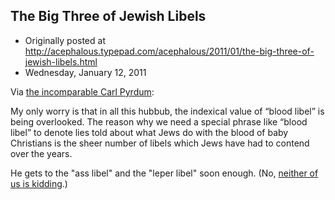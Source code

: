 ## The Big Three of Jewish Libels

 * Originally posted at http://acephalous.typepad.com/acephalous/2011/01/the-big-three-of-jewish-libels.html
 * Wednesday, January 12, 2011



Via [the incomparable Carl Pyrdum](http://www.gotmedieval.com/2011/01/libels-blood-and-otherwise-a-quick-primer.html):

My only worry is that in all this hubbub, the indexical value of “blood  libel” is being overlooked.  The reason why we need a special phrase  like “blood libel” to denote lies told about what Jews do with the blood  of baby Christians is the sheer number of libels which Jews have had to  contend over the years.

He gets to the "ass libel" and the "leper libel" soon enough.   (No, [neither of us is kidding](http://books.google.com/books?id=tVbzRfhBwCEC&pg=PA206&lpg=PA206&dq=%!l(MISSING)eper+libel%!&(MISSING)source=bl&ots=TalN3JH84O&sig=--8Z3jf2uakirTtSHGwFWjOZMAg&hl=en&ei=UkcuTbT2D5G4sQObqMmPBw&sa=X&oi=book\_result&ct=result&resnum=2&ved=0CB4Q6AEwAQ#v=onepage&q=%!l(MISSING)eper%!l(MISSING)ibel%!&(MISSING)f=false).)

		
